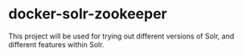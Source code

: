 # docker-solr-zookeeper 

This project will be used for trying out different versions of Solr, and different features within Solr.


